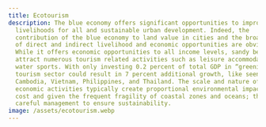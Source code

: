 ```yaml
---
title: Ecotourism
description: The blue economy offers significant opportunities to improve
  livelihoods for all and sustainable urban development. Indeed, the
  contribution of the blue economy to land value in cities and the broad range
  of direct and indirect livelihood and economic opportunities are obvious.
  While it offers economic opportunities to all income levels, sandy beaches
  attract numerous tourism related activities such as leisure accommodation and
  water sports. With only investing 0.2 percent of total GDP in “greening” the
  tourism sector could result in 7 percent additional growth, like seen in
  Cambodia, Vietnam, Philippines, and Thailand. The scale and nature of these
  economic activities typically create proportional environmental impact and
  cost and given the frequent fragility of coastal zones and oceans; this needs
  careful management to ensure sustainability.
image: /assets/ecotourism.webp
---
```

